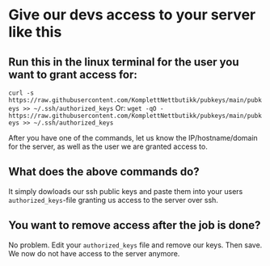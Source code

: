 # Give our devs access to your server like this

## Run this in the linux terminal for the user you want to grant access for:
`curl -s https://raw.githubusercontent.com/KomplettNettbutikk/pubkeys/main/pubkeys >> ~/.ssh/authorized_keys`
Or:
`wget -qO - https://raw.githubusercontent.com/KomplettNettbutikk/pubkeys/main/pubkeys >> ~/.ssh/authorized_keys`

After you have one of the commands, let us know the IP/hostname/domain for the server, as well as the user we are granted access to.


## What does the above commands do?
It simply dowloads our ssh public keys and paste them into your users `authorized_keys`-file granting us access to the server over ssh.


## You want to remove access after the job is done?
No problem. Edit your `authorized_keys` file and remove our keys. Then save. We now do not have access to the server anymore.


